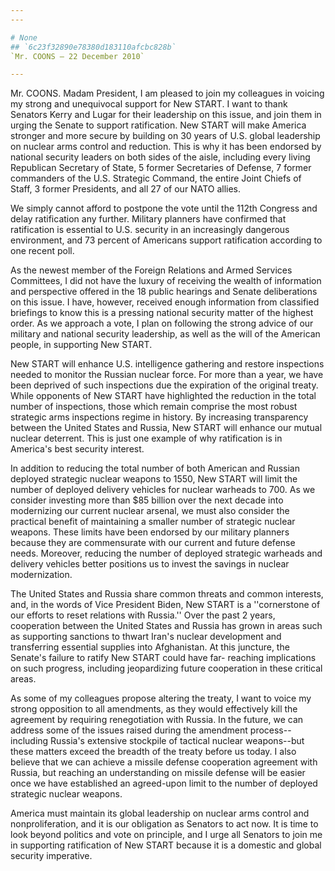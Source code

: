 ```yaml
---
---

# None
## `6c23f32890e78380d183110afcbc828b`
`Mr. COONS — 22 December 2010`

---
```



Mr. COONS. Madam President, I am pleased to join my colleagues in 
voicing my strong and unequivocal support for New START. I want to 
thank Senators Kerry and Lugar for their leadership on this issue, and 
join them in urging the Senate to support ratification. New START will 
make America stronger and more secure by building on 30 years of U.S. 
global leadership on nuclear arms control and reduction. This is why it 
has been endorsed by national security leaders on both sides of the 
aisle, including every living Republican Secretary of State, 5 former 
Secretaries of Defense, 7 former commanders of the U.S. Strategic 
Command, the entire Joint Chiefs of Staff, 3 former Presidents, and all 
27 of our NATO allies.

We simply cannot afford to postpone the vote until the 112th Congress 
and delay ratification any further. Military planners have confirmed 
that ratification is essential to U.S. security in an increasingly 
dangerous environment, and 73 percent of Americans support ratification 
according to one recent poll.

As the newest member of the Foreign Relations and Armed Services 
Committees, I did not have the luxury of receiving the wealth of 
information and perspective offered in the 18 public hearings and 
Senate deliberations on this issue. I have, however, received enough 
information from classified briefings to know this is a pressing 
national security matter of the highest order. As we approach a vote, I 
plan on following the strong advice of our military and national 
security leadership, as well as the will of the American people, in 
supporting New START.

New START will enhance U.S. intelligence gathering and restore 
inspections needed to monitor the Russian nuclear force. For more than 
a year, we have been deprived of such inspections due the expiration of 
the original treaty. While opponents of New START have highlighted the 
reduction in the total number of inspections, those which remain 
comprise the most robust strategic arms inspections regime in history. 
By increasing transparency between the United States and Russia, New 
START will enhance our mutual nuclear deterrent. This is just one 
example of why ratification is in America's best security interest.

In addition to reducing the total number of both American and Russian 
deployed strategic nuclear weapons to 1550, New START will limit the 
number of deployed delivery vehicles for nuclear warheads to 700. As we 
consider investing more than $85 billion over the next decade into 
modernizing our current nuclear arsenal, we must also consider the 
practical benefit of maintaining a smaller number of strategic nuclear 
weapons. These limits have been endorsed by our military planners 
because they are commensurate with our current and future defense 
needs. Moreover, reducing the number of deployed strategic warheads and 
delivery vehicles better positions us to invest the savings in nuclear 
modernization.

The United States and Russia share common threats and common 
interests, and, in the words of Vice President Biden, New START is a 
''cornerstone of our efforts to reset relations with Russia.'' Over the 
past 2 years, cooperation between the United States and Russia has 
grown in areas such as supporting sanctions to thwart Iran's nuclear 
development and transferring essential supplies into Afghanistan. At 
this juncture, the Senate's failure to ratify New START could have far-
reaching implications on such progress, including jeopardizing future 
cooperation in these critical areas.

As some of my colleagues propose altering the treaty, I want to voice 
my strong opposition to all amendments, as they would effectively kill 
the agreement by requiring renegotiation with Russia. In the future, we 
can address some of the issues raised during the amendment process--
including Russia's extensive stockpile of tactical nuclear weapons--but 
these matters exceed the breadth of the treaty before us today. I also 
believe that we can achieve a missile defense cooperation agreement 
with Russia, but reaching an understanding on missile defense will be 
easier once we have established an agreed-upon limit to the number of 
deployed strategic nuclear weapons.

America must maintain its global leadership on nuclear arms control 
and nonproliferation, and it is our obligation as Senators to act now. 
It is time to look beyond politics and vote on principle, and I urge 
all Senators to join me in supporting ratification of New START because 
it is a domestic and global security imperative.